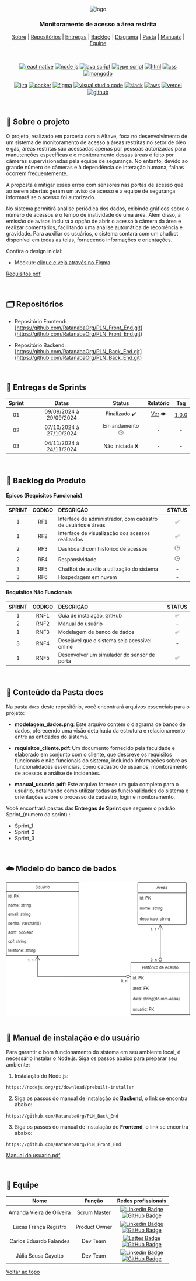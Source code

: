 <div align="center" id="menu">

![logo](https://github.com/RatanabaOrg/documentacao/assets/100284976/7b21818b-6819-48de-91a1-c8eda618f640)

<h3> Monitoramento de acesso a área restrita </h3>

<p>
    <a href="#sobre">Sobre</a> | 
    <a href="#repositorios">Repositórios</a> | 
    <a href="#entrega">Entregas</a> |
    <a href="#backlog">Backlog</a> |  
    <a href="#modelo">Diagrama</a> | 
    <a href="#pasta">Pasta</a> | 
    <a href="#manuais">Manuais</a> |
    <a href="#equipe">Equipe</a>
</p>

<br>

 <a href="https://pt-br.reactjs.org/" target="blank"><img align="center" src="https://img.shields.io/badge/React-20232A?style=for-the-badge&logo=react&logoColor=61DAFB" alt="react native"/></a> 
 <a href="https://nodejs.org/en/about/" target="blank"><img align="center" src="https://img.shields.io/badge/Node.js-20232A?style=for-the-badge&logo=node.js&logoColor=43853D" alt="node js"/></a>
 <a href="https://developer.mozilla.org/pt-BR/docs/Web/JavaScript" target="blank"><img align="center" src="https://img.shields.io/badge/JavaScript-20232A?style=for-the-badge&logo=javascript&logoColor=F7DF1E" alt="java script"/></a> 
 <a href="https://www.typescriptlang.org/" target="blank"><img align="center" src="https://img.shields.io/badge/TypeScript-20232A?style=for-the-badge&logo=typescript&logoColor=007ACC" alt="type script"/></a> 
 <a href="https://developer.mozilla.org/pt-BR/docs/Web/HTML" target="blank"><img align="center" src="https://img.shields.io/badge/HTML5-20232A?style=for-the-badge&logo=html5&logoColor=orange" alt="html"/></a>
 <a href="https://developer.mozilla.org/pt-BR/docs/Web/CSS" target="blank"><img align="center" src="https://img.shields.io/badge/CSS3-20232A?style=for-the-badge&logo=css3&logoColor=blue" alt="css"/></a> 
 <a href="https://www.mongodb.com/pt-br" target="blank"><img align="center" alt="mongodb" src="https://img.shields.io/badge/MongoDB-20232A?style=for-the-badge&logo=mongodb&logoColor=4EA94B" alt="mongo db"/></a> 

 <a href="https://www.atlassian.com/br/software/jira/guides/getting-started/introduction" target="blank"><img align="center" src="https://img.shields.io/badge/Jira-20232A?style=for-the-badge&logo=Jira&logoColor=blue" alt="jira"/></a>
 <a href="https://www.docker.com/" target="blank"><img align="center" src="https://img.shields.io/badge/Docker-20232A?style=for-the-badge&logo=docker&logoColor=2CA5E0" alt="docker"/></a>
 <a href="http://www.figma.com" target="blank"><img align="center" src="https://img.shields.io/badge/Figma-20232A?style=for-the-badge&logo=figma&logoColor=white" alt="figma"/></a> 
 <a href="https://code.visualstudio.com/" target="blank"><img align="center" src="https://img.shields.io/badge/Visual_Studio_Code-20232A?style=for-the-badge&logo=visual%20studio%20code&logoColor=blue" alt="visual studio code"/></a> 
 <a href="https://slack.com/intl/pt-br" target="blank"><img align="center" src="https://img.shields.io/badge/Slack-20232A?style=for-the-badge&logo=slack&logoColor=4A154B" alt="slack"/></a>
 <a href="https://aws.amazon.com/pt/free" target="blank"><img align="center" src="https://img.shields.io/badge/AWS-20232A?style=for-the-badge&logo=amazon-aws&logoColor=white" alt="aws"/></a>
 <a href="https://vercel.com/" target="blank"><img align="center" src="https://img.shields.io/badge/Vercel-20232A?style=for-the-badge&logo=vercel&logoColor=white" alt="vercel"/></a>
 <a href="https://github.com/" target="blank"><img align="center" src="https://img.shields.io/badge/GitHub-20232A?style=for-the-badge&logo=github&logoColor=white" alt="github"/></a> 

</div> 

<br>

<span id="sobre">

## :pencil: Sobre o projeto

O projeto, realizado em parceria com a Altave, foca no desenvolvimento de um sistema de monitoramento de acesso a áreas restritas no setor de óleo e gás, áreas restritas são acessadas apenas por pessoas autorizadas para manutenções específicas e o monitoramento dessas áreas é feito por câmeras supervisionadas pela equipe de segurança. No entanto, devido ao grande número de câmeras e à dependência de interação humana, falhas ocorrem frequentemente. 

A proposta é mitigar esses erros com sensores nas portas de acesso que ao serem abertas geram um aviso de acesso e a equipe de segurança informará se o acesso foi autorizado. 

No sistema permitirá análise periódica dos dados, exibindo gráficos sobre o número de acessos e o tempo de inatividade de uma área. Além disso, a emissão de avisos incluirá a opção de abrir o acesso à câmera da área e realizar comentários, facilitando uma análise automática de recorrência e gravidade. Para auxiliar os usuários, o sistema contará com um chatbot disponível em todas as telas, fornecendo informações e orientações.

Confira o design inicial:

 - Mockup: [clique e veja através no Figma](https://www.figma.com/design/BgIaM61bI3gERx69T6n6ap/API-6-Altave?node-id=0-1&t=5mNhBT41RAxAD8zG-1) 


[Requisitos.pdf](https://github.com/RatanabaOrg/PLN_Documentacao/blob/main/docs/requisitos_cliente.pdf?raw=true)

<br>

<span id="repositorios">

<h2> 🗂 Repositórios </h2>

- Repositório Frontend: [https://github.com/RatanabaOrg/PLN_Front_End.git](https://github.com/RatanabaOrg/PLN_Front_End.git)

- Repositório Backend: [https://github.com/RatanabaOrg/PLN_Back_End.git](https://github.com/RatanabaOrg/PLN_Back_End.git)

<br>

<span id="entrega">

## 🏁 Entregas de Sprints
| Sprint |         Datas           |      Status      |     Relatório     |   Tag   |
| :----: | :---------------------: | :--------------: | :---------------: | :------:|
|   01   | 09/09/2024 à 29/09/2024 |  Finalizado ✔️  | [Ver](https://github.com/RatanabaOrg/PLN_Documentacao/tree/main/doc/Sprint_1) 👁️ | [1.0.0](https://github.com/RatanabaOrg/PLN_Documentacao/releases/tag/v1.0.0)|
|   02   | 07/10/2024 à 27/10/2024 |  Em andamento 🕒 | - | - |
|   03   | 04/11/2024 à 24/11/2024 |  Não iniciada ❌ | - | - |

<br>

<span id="backlog">  

## :pushpin: Backlog do Produto  

 #### Épicos (Requisitos Funcionais) 

| SPRINT | CÓDIGO | DESCRIÇÃO                                                                           | STATUS |
| :----: | :----: | :---------------------------------------------------------------------------------- | :----: |
|   1    |  RF1   | Interface de administrador, com cadastro de usuários e áreas                        |   ✅  |
|   1    |  RF2   | Interface de visualização dos acessos realizados                                    |   ✅  |
|   2    |  RF3   | Dashboard com histórico de acessos                                                  |   🕒  |
|   2    |  RF4   | Responsividade                                                                      |   🕒  |
|   3    |  RF5   | ChatBot de auxílio a utilização do sistema                                          |    -   |
|   3    |  RF6   | Hospedagem em nuvem                                                                 |    -   |

#### Requisitos Não Funcionais  

| SPRINT | CÓDIGO | DESCRIÇÃO                                            | STATUS |
| :----: | :----: | :--------------------------------------------------- | :----: |
|   1    |  RNF1  | Guia de instalação, GitHub                           |   ✅   |
|   2    |  RNF2  | Manual do usuário                                    |    -   |
|   1    |  RNF3  | Modelagem de banco de dados                          |   ✅   |
|   3    |  RNF4  | Desejável que o sistema seja acessível online        |    -   |
|   1    |  RNF5  | Desenvolver um simulador do sensor de porta          |   ✅   |

<br>

<span id="pasta">

## :file_folder: Conteúdo da Pasta docs

Na pasta `docs` deste repositório, você encontrará arquivos essenciais para o projeto:

- **modelagem_dados.png**: Este arquivo contém o diagrama de banco de dados, oferecendo uma visão detalhada da estrutura e relacionamento entre as entidades do sistema.

- **requisitos_cliente.pdf**: Um documento fornecido pela faculdade e elaborado em conjunto com o cliente, que descreve os requisitos funcionais e não funcionais do sistema, incluindo informações sobre as funcionalidades essenciais, como cadastro de usuários, monitoramento de acessos e análise de incidentes.

- **manual_usuario.pdf**: Este arquivo fornece um guia completo para o usuário, detalhando como utilizar todas as funcionalidades do sistema e orientações sobre o processo de cadastro, login e monitoramento.


Você encontrará pastas das **Entregas de Sprint** que seguem o padrão Sprint_(numero da sprint) : 
- Sprint_1
- Sprint_2
- Sprint_3

<br>

<span id="modelo">

 ## :cloud: Modelo do banco de bados
<div align="center">
    <img src="https://github.com/RatanabaOrg/PLN_Documentacao/blob/main/docs/modelagem_dados.png?raw=true" alt="Modelo de Dados">
</div>

<br>

 <span id="manuais">

 ## :scroll: Manual de instalação e do usuário

Para garantir o bom funcionamento do sistema em seu ambiente local, é necessário instalar o Node.js. Siga os passos abaixo para preparar seu ambiente:

1. Instalação do Node.js:

  ```
  https://nodejs.org/pt/download/prebuilt-installer
  ```

2. Siga os passos do manual de instalação do **Backend**, o link se encontra abaixo:

  ```
  https://github.com/RatanabaOrg/PLN_Back_End
  ```

3. Siga os passos do manual de instalação do **Frontend**, o link se encontra abaixo:

  ```
  https://github.com/RatanabaOrg/PLN_Front_End
  ```

[Manual do usuario.pdf](https://github.com/RatanabaOrg/PLN_Documentacao/blob/main/docs/manual_usuario.pdf?raw=true)

 <br>

<span id="equipe"> 

## :busts_in_silhouette: Equipe

|           Nome            |    Função     |        Redes profissionais        |
| :-----------------------: | :-----------: | :-------------------------------: |
| Amanda Vieira de Oliveira |  Scrum Master |  [![Linkedin Badge](https://img.shields.io/badge/Linkedin-blue?style=flat-square&logo=Linkedin&logoColor=white)](https://www.linkedin.com/in/amanda-vo/) <br> [![GitHub Badge](https://img.shields.io/badge/GitHub-111217?style=flat-square&logo=github&logoColor=white)](https://github.com/amandavo) |
|   Lucas França Registro   | Product Owner | [![Linkedin Badge](https://img.shields.io/badge/Linkedin-blue?style=flat-square&logo=Linkedin&logoColor=white)](https://www.linkedin.com) <br> [![GitHub Badge](https://img.shields.io/badge/GitHub-111217?style=flat-square&logo=github&logoColor=white)](https://github.com/LucasFrancaRegistro) |
|  Carlos Eduardo Falandes  |    Dev Team   | [![Lattes Badge](https://img.shields.io/badge/-Lattes-orange?style=flat-square&logo=GitBook&logoColor=white&link=http://lattes.cnpq.br/2433599000300626)](http://lattes.cnpq.br/3579183651868833) <br> [![GitHub Badge](https://img.shields.io/badge/GitHub-111217?style=flat-square&logo=github&logoColor=white)](https://github.com/Desduh) |
|    Júlia Sousa Gayotto    |    Dev Team   | [![Linkedin Badge](https://img.shields.io/badge/Linkedin-blue?style=flat-square&logo=Linkedin&logoColor=white)](https://www.linkedin.com/in/júlia-gayotto/) <br> [![GitHub Badge](https://img.shields.io/badge/GitHub-111217?style=flat-square&logo=github&logoColor=white)](https://github.com/JuliaGayotto) |

<a href="#menu">Voltar ao topo</a>
